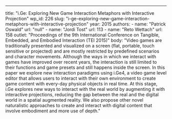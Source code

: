 ---
  title: "i.Ge: Exploring New Game Interaction Metaphors with Interactive Projection"
  wp_id: 226
  slug: "i-ge-exploring-new-game-interaction-metaphors-with-interactive-projection"
  year: 2015
  authors: 
    - 
      name: "Patrick Oswald"
      url: "null"
    - 
      name: "Jordi Tost"
      url: 113
    - 
      name: "Reto Wettach"
      url: 158
  outlet: "Proceedings of the 9th International Conference on Tangible, Embedded, and Embodied Interaction (TEI 2015)"
  body: "Video games are traditionally presented and visualized on a screen (flat, portable, touch sensitive or projected) and are mostly restricted by predefined scenarios and character movements. Although the ways in which we interact with games have improved over recent years, the interaction is still limited to their functions and game presets and still happens inside the screen. In this paper we explore new interaction paradigms using i.Ge4, a video game level editor that allows users to interact with their own environment to create game content with every-day physical objects in real time. At this stage, i.Ge explores new ways to interact with the real world by augmenting it with interactive projections, reducing the gap between the real and the digital world in a spatial augmented reality. We also propose other novel naturalistic approaches to create and interact with digital content that involve embodiment and more use of depth."
